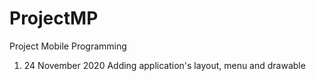 # ProjectMP
Project Mobile Programming

1. 24 November 2020 
    Adding application's layout, menu and drawable